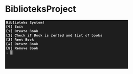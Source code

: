 # BiblioteksProject
![Pic1](https://github.com/MercantecData/portfolio-Magvib/blob/master/Biblioteksobjekt/pic/pic.png)
